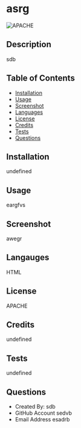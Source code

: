 # asrg

![APACHE](https://img.shields.io/static/v1.svg?label=License&message=APACHE&color=Green)

## Description
sdb


## Table of Contents

- [Installation](#installation)
- [Usage](#usage)
- [Screenshot](#screenshot)
- [Languages](#languages)
- [License](#license)
- [Credits](#credits)
- [Tests](#tests)
- [Questions](#questions)

## Installation
undefined


## Usage
eargfvs


## Screenshot
awegr


## Langauges
HTML


## License
APACHE


## Credits
undefined


## Tests
undefined


## Questions

- Created By: sdb
- GitHub Account sedvb
- Email Address esadrb

